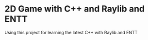 # 2D Game with C++ and Raylib and ENTT

Using this project for learning the latest C++ with Raylib and ENTT
